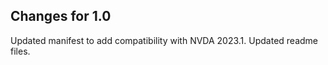 ## Changes for 1.0 ##
Updated manifest to add compatibility with NVDA 2023.1.
Updated readme files.
